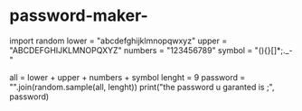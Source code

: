# password-maker-
import random
lower = "abcdefghijklmnopqwxyz"
upper = "ABCDEFGHIJKLMNOPQXYZ"
numbers = "123456789"
symbol = "(){}[]*;._-"

all = lower + upper + numbers + symbol
lenght = 9
password = "".join(random.sample(all, lenght))
print("the password u garanted is ;", password)
